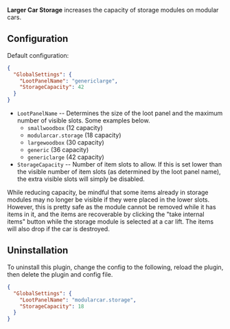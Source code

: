 **Larger Car Storage** increases the capacity of storage modules on modular cars.

## Configuration

Default configuration:
```json
{
  "GlobalSettings": {
    "LootPanelName": "genericlarge",
    "StorageCapacity": 42
  }
}
```

- `LootPanelName` -- Determines the size of the loot panel and the maximum number of visible slots. Some examples below.
  - `smallwoodbox` (12 capacity)
  - `modularcar.storage` (18 capacity)
  - `largewoodbox` (30 capacity)
  - `generic` (36 capacity)
  - `genericlarge` (42 capacity)
- `StorageCapacity` -- Number of item slots to allow. If this is set lower than the visible number of item slots (as determined by the loot panel name), the extra visible slots will simply be disabled.

While reducing capacity, be mindful that some items already in storage modules may no longer be visible if they were placed in the lower slots. However, this is pretty safe as the module cannot be removed while it has items in it, and the items are recoverable by clicking the "take internal items" button while the storage module is selected at a car lift. The items will also drop if the car is destroyed.

## Uninstallation

To uninstall this plugin, change the config to the following, reload the plugin, then delete the plugin and config file.

```json
{
  "GlobalSettings": {
    "LootPanelName": "modularcar.storage",
    "StorageCapacity": 18
  }
}
```
